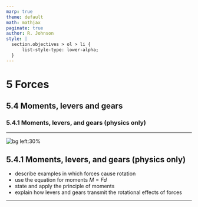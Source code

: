 ```yaml
---
marp: true
theme: default
math: mathjax
paginate: true
author: R. Johnson
style: |
  section.objectives > ol > li {
      list-style-type: lower-alpha;
  }
---
```


# 5 Forces
## 5.4 Moments, levers and gears
### 5.4.1 Moments, levers, and gears (physics only)

---

<!-- _class: objectives -->

![bg left:30%](https://images.unsplash.com/photo-1492962827063-e5ea0d8c01f5?ixlib=rb-4.0.3&ixid=MnwxMjA3fDB8MHxwaG90by1wYWdlfHx8fGVufDB8fHx8&auto=format&fit=crop&w=2121&q=80)
## 5.4.1 Moments, levers, and gears (physics only)


- describe examples in which forces cause rotation
- use the equation for moments $M = Fd$
- state and apply the principle of moments
- explain how levers and gears transmit the rotational effects of forces



---